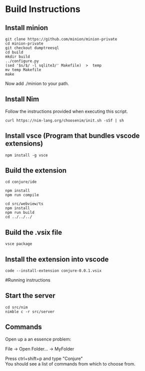 # Build Instructions

## Install minion
```
git clone https://github.com/minion/minion-private
cd minion-private
git checkout dumptreesql
cd build
mkdir build
../configure.py
(sed '$s/$/ -l sqlite3/' Makefile)  >  temp
mv temp Makefile
make
```
Now add ./minion to your path.


## Install Nim

Follow the instructions provided when executing this script.
```
curl https://nim-lang.org/choosenim/init.sh -sSf | sh

```

## Install vsce (Program that bundles vscode extensions)

```
npm install -g vsce
```

## Build the extension
```
cd conjure/ide

npm install
npm run compile

cd src/webview/ts
npm install
npm run build
cd ../../../
```
## Build the .vsix file
```
vsce package
```

## Install the extension into vscode

```
code --install-extension conjure-0.0.1.vsix
```

#Running instructions

## Start the server

```
cd src/nim
nimble c -r src/server
```

## Commands

Open up a an essence problem: 

File -> Open Folder... -> MyFolder 

Press ctrl+shift+p and type "Conjure"  
You should see a list of commands from which to choose from. 
